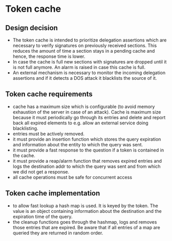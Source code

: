 # Token cache

## Design decision
- The token cache is intended to prioritize delegation assertions which are necessary to verify
  signatures on previously received sections. This reduces the amount of time a section stays in a
  pending cache and hence, the response time is lower. 
- In case the cache is full new sections with signatures are dropped until it is not full anymore.
  An alarm is raised in case this cache is full.
- An external mechanism is necessary to monitor the incoming delegation assertions and if it detects
  a DOS attack it blacklists the source of it. 

## Token cache requirements
- cache has a maximum size which is configurable (to avoid memory exhaustion of the server in case
  of an attack). Cache is maximum size because it must periodically go through its entries and
  delete and report back all expired elements to e.g. allow an external service doing blacklisting.
- entries must be actively removed. 
- it must provide an insertion function which stores the query expiration and information about the
  entity to which the query was sent.
- it must provide a fast response to the question if a token is contained in the cache.
- it must provide a reap/alarm function that removes expired entries and logs the destination addr
  to which the query was sent and from which we did not get a response.
- all cache operations must be safe for concurrent access

## Token cache implementation
- to allow fast lookup a hash map is used. It is keyed by the token. The value is an object
  containing information about the destination and the expiration time of the query.
- the cleanup functions goes through the hashmap, logs and removes those entries that are expired.
  Be aware that if all entries of a map are queried they are returned in random order.